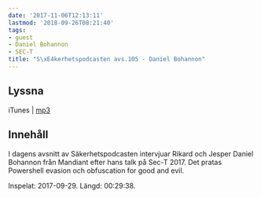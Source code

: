 ```yaml
---
date: '2017-11-06T12:13:11'
lastmod: '2018-09-26T08:21:40'
tags:
- guest
- Daniel Bohannon
- SEC-T
title: "S\xE4kerhetspodcasten avs.105 - Daniel Bohannon"
---
```

## Lyssna

iTunes \| [mp3](http://traffic.libsyn.com/sakerhetspodcasten/SEC-T_2017_Daniel_Bohannon.mp3)

## Innehåll

I dagens avsnitt av Säkerhetspodcasten intervjuar Rikard och Jesper Daniel Bohannon
från Mandiant efter hans talk på Sec-T 2017. Det pratas Powershell evasion och obfuscation
for good and evil.

Inspelat: 2017-09-29. Längd: 00:29:38.
